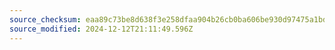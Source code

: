 ```yaml
---
source_checksum: eaa89c73be8d638f3e258dfaa904b26cb0ba606be930d97475a1bda943634c6b
source_modified: 2024-12-12T21:11:49.596Z
---
```


